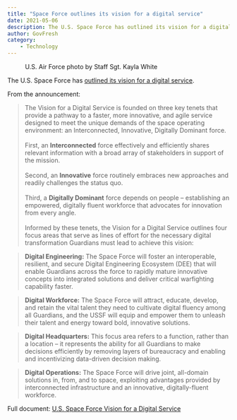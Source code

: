```yaml
---
title: "Space Force outlines its vision for a digital service"
date: 2021-05-06
description: The U.S. Space Force has outlined its vision for a digital service.
author: GovFresh
category:
    - Technology
---
```


<!-- image {"id":25698,"sizeSlug":"large","linkDestination":"none"} -->
<figure class="wp-block-image size-large"><figcaption>U.S. Air Force photo by Staff Sgt. Kayla White</figcaption></figure>
<!-- /image -->

<!-- paragraph -->
<p>The U.S. Space Force has <a href="https://www.spaceforce.mil/News/Article/2597623/space-force-unveils-its-vision-for-a-digital-service/">outlined its vision for a digital service</a>.</p>
<!-- /paragraph -->

<!-- paragraph -->
<p>From the announcement:</p>
<!-- /paragraph -->

<!-- quote -->
<blockquote class="wp-block-quote"><p>The Vision for a Digital Service is founded on three key tenets that provide a pathway to a faster, more innovative, and agile service designed to meet the unique demands of the space operating environment: an Interconnected, Innovative, Digitally Dominant force.<br><br>First, an <strong>Interconnected</strong> force effectively and efficiently shares relevant information with a broad array of stakeholders in support of the mission.&nbsp;<br><br>Second, an <strong>Innovative</strong> force routinely embraces new approaches and readily challenges the status quo.&nbsp;<br><br>Third, a <strong>Digitally Dominant</strong> force depends on people – establishing an empowered, digitally fluent workforce that advocates for innovation from every angle.&nbsp;<br><br>Informed by these tenets, the Vision for a Digital Service outlines four focus areas that serve as lines of effort for the necessary digital transformation Guardians must lead to achieve this vision:</p></blockquote>
<!-- /quote -->

<!-- quote -->
<blockquote class="wp-block-quote"><p><strong>Digital Engineering:</strong> The Space Force will foster an interoperable, resilient, and secure Digital Engineering Ecosystem (DEE) that will enable Guardians across the force to rapidly mature innovative concepts into integrated solutions and deliver critical warfighting capability faster.</p></blockquote>
<!-- /quote -->

<!-- quote -->
<blockquote class="wp-block-quote"><p><strong>Digital Workforce:</strong> The Space Force will attract, educate, develop, and retain the vital talent they need to cultivate digital fluency among all Guardians, and the USSF will equip and empower them to unleash their talent and energy toward bold, innovative solutions.</p></blockquote>
<!-- /quote -->

<!-- quote -->
<blockquote class="wp-block-quote"><p><strong>Digital Headquarters:</strong> This focus area refers to a function, rather than a location – it represents the ability for all Guardians to make decisions efficiently by removing layers of bureaucracy and enabling and incentivizing data-driven decision making.</p></blockquote>
<!-- /quote -->

<!-- quote -->
<blockquote class="wp-block-quote"><p><strong>Digital Operations:</strong> The Space Force will drive joint, all-domain solutions in, from, and to space, exploiting advantages provided by interconnected infrastructure and an innovative, digitally-fluent workforce.</p></blockquote>
<!-- /quote -->

<!-- paragraph -->
<p>Full document: <a href="https://media.defense.gov/2021/May/06/2002635623/-1/-1/1/USSF%20VISION%20FOR%20A%20DIGITAL%20SERVICE%202021%20(2).PDF">U.S. Space Force Vision for a Digital Service</a></p>
<!-- /paragraph -->
